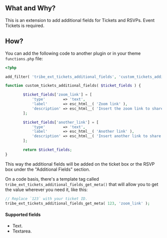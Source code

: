 ## What and Why?

This is an extension to add additional fields for Tickets and RSVPs. Event Tickets is required.

## How?

You can add the following code to another plugin or in your theme `functions.php` file:

```php
<?php

add_filter( 'tribe_ext_tickets_additional_fields', 'custom_tickets_additional_fields' );

function custom_tickets_additional_fields( $ticket_fields ) {

		$ticket_fields['zoom_link'] = [
			'type'        => 'text',
			'label'       => esc_html__( 'Zoom link' ),
			'description' => esc_html__( 'Insert the zoom link to share a link of the meeting.' ),
		];

		$ticket_fields['another_link'] = [
			'type'        => 'text',
			'label'       => esc_html__( 'Another link' ),
			'description' => esc_html__( 'Insert another link to share a link of whatever.' ),
		];

		return $ticket_fields;
}

```

This way the additional fields will be added on the ticket box or the RSVP box under the "Additional Fields" section.

On a code basis, there's a template tag called `tribe_ext_tickets_additional_fields_get_meta()` that will allow you to get the value wherever you need it, like this:

```php
// Replace `123` with your ticket ID.
tribe_ext_tickets_additional_fields_get_meta( 123, 'zoom_link' );
```

#### Supported fields

* Text.
* Textarea.
